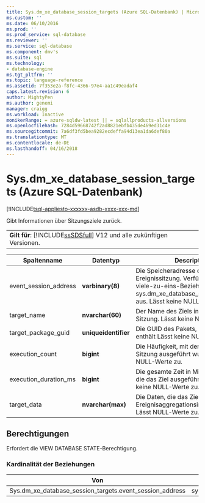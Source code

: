 ```yaml
---
title: Sys.dm_xe_database_session_targets (Azure SQL-Datenbank) | Microsoft Docs
ms.custom: ''
ms.date: 06/10/2016
ms.prod: ''
ms.prod_service: sql-database
ms.reviewer: ''
ms.service: sql-database
ms.component: dmv's
ms.suite: sql
ms.technology:
- database-engine
ms.tgt_pltfrm: ''
ms.topic: language-reference
ms.assetid: 7f353e2a-f8fc-4366-97e4-aa1c49eadaf4
caps.latest.revision: 6
author: MightyPen
ms.author: genemi
manager: craigg
ms.workload: Inactive
monikerRange: = azure-sqldw-latest || = sqlallproducts-allversions
ms.openlocfilehash: 7284d59668742f2ad8821ebfb435de469ed31c4e
ms.sourcegitcommit: 7a6df3fd5bea9282ecdeffa94d13ea1da6def80a
ms.translationtype: MT
ms.contentlocale: de-DE
ms.lasthandoff: 04/16/2018
---
```

# <a name="sysdmxedatabasesessiontargets-azure-sql-database"></a>Sys.dm_xe_database_session_targets (Azure SQL-Datenbank)
[!INCLUDE[tsql-appliesto-xxxxxx-asdb-xxxx-xxx-md](../../includes/tsql-appliesto-xxxxxx-asdb-xxxx-xxx-md.md)]

  Gibt Informationen über Sitzungsziele zurück.  
  
||  
|-|  
|**Gilt für**: [!INCLUDE[ssSDSfull](../../includes/sssdsfull-md.md)] V12 und alle zukünftigen Versionen.|  
  
|Spaltenname|Datentyp|Description|  
|-----------------|---------------|-----------------|  
|event_session_address|**varbinary(8)**|Die Speicheradresse der Ereignissitzung. Verfügt über eine viele-zu-eins-Beziehung mit sys.dm_xe_database_sessions.address aus. Lässt keine NULL-Werte zu.|  
|target_name|**nvarchar(60)**|Der Name des Ziels innerhalb einer Sitzung. Lässt keine NULL-Werte zu.|  
|target_package_guid|**uniqueidentifier**|Die GUID des Pakets, das das Ziel enthält Lässt keine NULL-Werte zu.|  
|execution_count|**bigint**|Die Häufigkeit, mit der das Ziel für die Sitzung ausgeführt wurde. Lässt keine NULL-Werte zu.|  
|execution_duration_ms|**bigint**|Die gesamte Zeit in Millisekunden, für die das Ziel ausgeführt wurde. Lässt keine NULL-Werte zu.|  
|target_data|**nvarchar(max)**|Die Daten, die das Ziel beibehält, z. B. Ereignisaggregationsinformationen. Lässt NULL-Werte zu.|  
  
## <a name="permissions"></a>Berechtigungen  
 Erfordert die VIEW DATABASE STATE-Berechtigung.  
  
### <a name="relationship-cardinalities"></a>Kardinalität der Beziehungen  
  
|Von|Aktion|Beziehung|  
|----------|--------|------------------|  
|Sys.dm_xe_database_session_targets.event_session_address|sys.dm_xe_database_sessions.address|n:1|  
  
  

